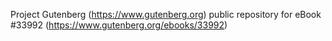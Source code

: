 Project Gutenberg (https://www.gutenberg.org) public repository for eBook #33992 (https://www.gutenberg.org/ebooks/33992)
